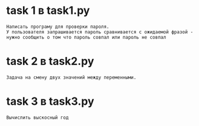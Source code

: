 # task 1 в task1.py
    Написать програму для проверки пароля.
    У пользователя запрашивается пароль сравнивается с ожидаемой фразой - нужно сообщить о том что пароль совпал или пароль не совпал

# task 2 в task2.py
    Задача на смену двух значений между переменными. 

# task 3 в task3.py
    Вычислить выскосный год
